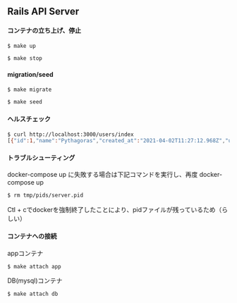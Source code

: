## Rails API Server

#### コンテナの立ち上げ、停止
```bash
$ make up
```

```bash
$ make stop
```

#### migration/seed
```bash
$ make migrate
```
```bash
$ make seed
```

#### ヘルスチェック
```bash
$ curl http://localhost:3000/users/index
[{"id":1,"name":"Pythagoras","created_at":"2021-04-02T11:27:12.968Z","updated_at":"2021-04-02T11:27:12.968Z"}]
```

#### トラブルシューティング
docker-compose up に失敗する場合は下記コマンドを実行し、再度 docker-compose up
```bash
$ rm tmp/pids/server.pid
```
Ctl + cでdockerを強制終了したことにより、pidファイルが残っているため（らしい）


#### コンテナへの接続
appコンテナ
```bash
$ make attach app
```

DB(mysql)コンテナ
```bash
$ make attach db
```
